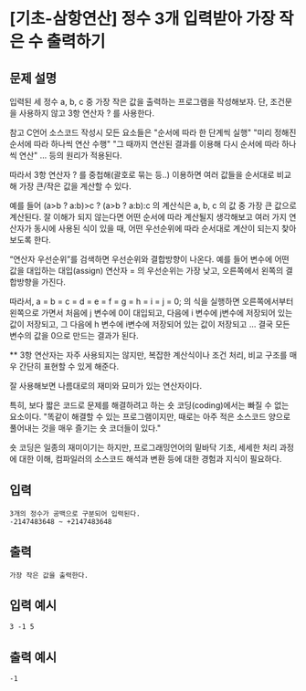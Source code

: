# [기초-삼항연산] 정수 3개 입력받아 가장 작은 수 출력하기

## 문제 설명
입력된 세 정수 a, b, c 중 가장 작은 값을 출력하는 프로그램을 작성해보자.
단, 조건문을 사용하지 않고 3항 연산자 ? 를 사용한다.


참고
C언어 소스코드 작성시 모든 요소들은
"순서에 따라 한 단계씩 실행"
"미리 정해진 순서에 따라 하나씩 연산 수행"
"그 때까지 연산된 결과를 이용해 다시 순서에 따라 하나씩 연산"
...
등의 원리가 적용된다.

따라서 3항 연산자 ? 를 중첩해(괄호로 묶는 등..) 이용하면
여러 값들을 순서대로 비교해 가장 큰/작은 값을 계산할 수 있다.

예를 들어
(a>b ? a:b)>c ? (a>b ? a:b):c 의 계산식은
a, b, c 의 값 중 가장 큰 값으로 계산된다.
잘 이해가 되지 않는다면 어떤 순서에 따라 계산될지 생각해보고
여러 가지 연산자가 동시에 사용된 식이 있을 때,
어떤 우선순위에 따라 순서대로 계산이 되는지 찾아보도록 한다.

“연산자 우선순위”를 검색하면 우선순위와 결합방향이 나온다.
예를 들어 변수에 어떤 값을 대입하는
대입(assign) 연산자 = 의 우선순위는 가장 낮고, 오른쪽에서 왼쪽의 결합방향을 가진다.

따라서,
a = b = c = d = e = f = g = h = i = j = 0;
의 식을 실행하면 오른쪽에서부터 왼쪽으로 가면서
처음에 j 변수에 0이 대입되고, 다음에 i 변수에 j변수에 저장되어 있는 값이 저장되고,
그 다음에 h 변수에 i변수에 저장되어 있는 값이 저장되고 ...
결국 모든 변수의 값을 0으로 만드는 결과가 된다.

** 3항 연산자는 자주 사용되지는 않지만,
복잡한 계산식이나 조건 처리, 비교 구조를 매우 간단히 표현할 수 있게 해준다.

잘 사용해보면 나름대로의 재미와 묘미가 있는 연산자이다.

특히, 보다 짧은 코드로 문제를 해결하려고 하는
숏 코딩(coding)에서는 빠질 수 없는 요소이다.
"똑같이 해결할 수 있는 프로그램이지만, 때로는 아주 적은 소스코드 양으로 풀어내는 것을
매우 즐기는 숏 코더들이 있다."

숏 코딩은 일종의 재미이기는 하지만,
프로그래밍언어의 밑바닥 기초, 세세한 처리 과정에 대한 이해,
컴파일러의 소스코드 해석과 변환 등에 대한 경험과 지식이 필요하다.

## 입력
	3개의 정수가 공백으로 구분되어 입력된다.
	-2147483648 ~ +2147483648
## 출력
	가장 작은 값을 출력한다.

## 입력 예시
	3 -1 5
## 출력 예시
	-1